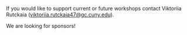 If you would like to support current or future workshops contact Viktoriia Rutckaia (viktoriia.rutckaia47@gc.cuny.edu). 

We are looking for sponsors!